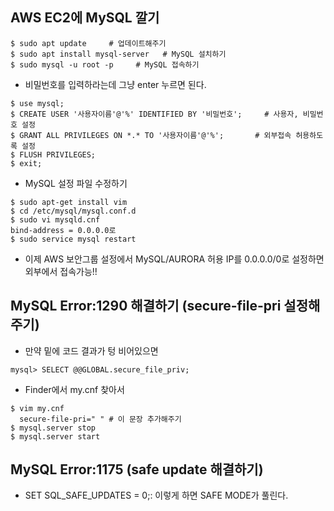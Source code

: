 ## AWS EC2에 MySQL 깔기
``` 
$ sudo apt update     # 업데이트해주기
$ sudo apt install mysql-server   # MySQL 설치하기
$ sudo mysql -u root -p     # MySQL 접속하기
```
- 비밀번호를 입력하라는데 그냥 enter 누르면 된다.
```
$ use mysql;
$ CREATE USER '사용자이름'@'%' IDENTIFIED BY '비밀번호';     # 사용자, 비밀번호 설정
$ GRANT ALL PRIVILEGES ON *.* TO '사용자이름'@'%';       # 외부접속 허용하도록 설정
$ FLUSH PRIVILEGES;
$ exit;
```
 - MySQL 설정 파일 수정하기
```
$ sudo apt-get install vim
$ cd /etc/mysql/mysql.conf.d
$ sudo vi mysqld.cnf
bind-address = 0.0.0.0로 
$ sudo service mysql restart
```
- 이제 AWS 보안그룹 설정에서 MySQL/AURORA 허용 IP를 0.0.0.0/0로 설정하면 외부에서 접속가능!!

## MySQL Error:1290 해결하기 (secure-file-pri 설정해주기)
- 만약 밑에 코드 결과가 텅 비어있으면
```
mysql> SELECT @@GLOBAL.secure_file_priv;
```
- Finder에서 my.cnf 찾아서
```
$ vim my.cnf
  secure-file-pri=" " # 이 문장 추가해주기
$ mysql.server stop
$ mysql.server start
```

## MySQL Error:1175 (safe update 해결하기)
- SET SQL_SAFE_UPDATES = 0;: 이렇게 하면 SAFE MODE가 풀린다.
